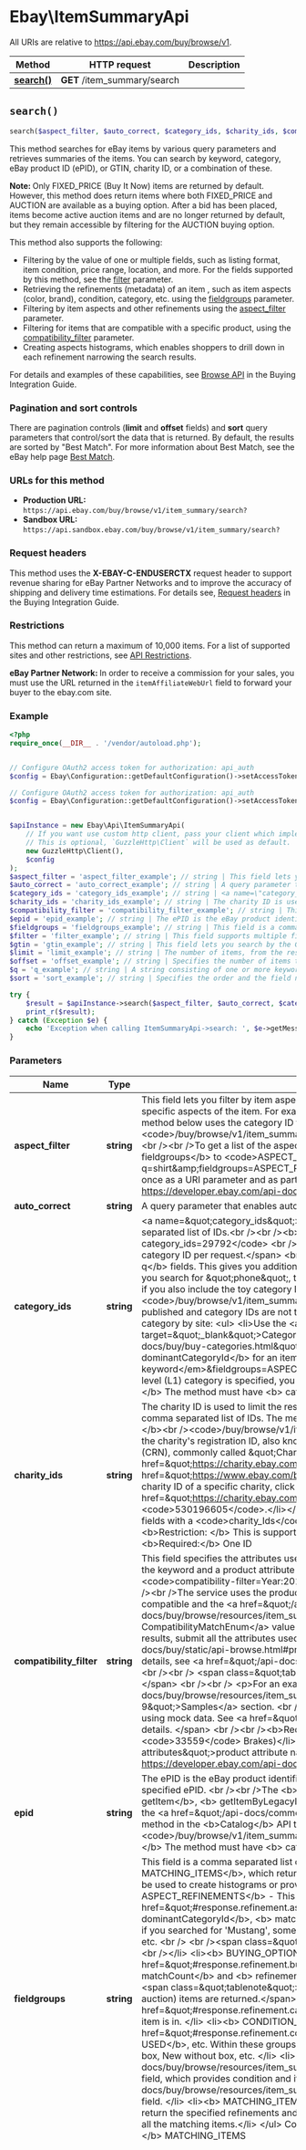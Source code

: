 # Ebay\ItemSummaryApi

All URIs are relative to https://api.ebay.com/buy/browse/v1.

Method | HTTP request | Description
------------- | ------------- | -------------
[**search()**](ItemSummaryApi.md#search) | **GET** /item_summary/search | 


## `search()`

```php
search($aspect_filter, $auto_correct, $category_ids, $charity_ids, $compatibility_filter, $epid, $fieldgroups, $filter, $gtin, $limit, $offset, $q, $sort): \Ebay\Model\Buy\Browse\SearchPagedCollection
```



<p>This method searches for eBay items by various query parameters and retrieves summaries of the items. You can search by keyword, category, eBay product ID (ePID), or GTIN, charity ID, or a combination of these. </p><p><span class=\"tablenote\"><b> Note: </b>Only FIXED_PRICE (Buy It Now) items are returned by default. However, this method does return items where both FIXED_PRICE and AUCTION are available as a buying option. After a bid has been placed, items become active auction items and are no longer returned by default, but they remain accessible by filtering for the AUCTION buying option.</span></p><p>This method also supports the following:  <ul> <li>Filtering by the value of one or multiple fields, such as listing format, item condition, price range, location, and more.  For the fields supported by this method, see the <a href=\"#uri.filter\">filter</a> parameter.</li> <li>Retrieving the refinements (metadata) of an item , such as item aspects (color, brand), condition, category, etc. using the <a href=\"#uri.fieldgroups\">fieldgroups</a> parameter. </li>  <li>Filtering by item aspects and other refinements using the <a href=\"#uri.aspect_filter\">aspect_filter</a> parameter. </li> <li>Filtering for items that are compatible with a specific product, using the <a href=\"#uri.compatibility_filter\">compatibility_filter</a> parameter. </li><li>Creating aspects histograms, which enables shoppers to drill down in each refinement narrowing the search results.  </li>  </ul></p>  <p>For details and examples of these capabilities, see <a href=\"/api-docs/buy/static/api-browse.html\">Browse API</a> in the Buying Integration Guide.</p>     <h3><b> Pagination and sort controls</b></h3>  <p>There are pagination controls (<b>limit</b> and <b>offset</b> fields) and <b> sort</b> query parameters that control/sort the data that is returned. By default, the results are sorted by &quot;Best Match&quot;. For more information about  Best Match, see the eBay help page <a href=\"https://pages.ebay.com/help/sell/searchstanding.html\" target=\"_blank\">Best Match</a>.  </p>    <h3><b>URLs for this method</b></h3>           <p><ul>            <li><b> Production URL: </b> <code>https://api.ebay.com/buy/browse/v1/item_summary/search?</code></li>            <li><b> Sandbox URL:  </b><code>https://api.sandbox.ebay.com/buy/browse/v1/item_summary/search?</code></li>           </ul>    </p>             <h3><b> Request headers</b></h3> This method uses the  <b>X-EBAY-C-ENDUSERCTX</b> request header to support revenue sharing for eBay Partner Networks and to improve the accuracy of shipping and delivery time estimations. For details see, <a href=\"/api-docs/buy/static/api-browse.html#Headers\">Request headers</a> in the Buying Integration Guide.      <h3><b>Restrictions </b></h3> <p>This method can return a maximum of 10,000 items. For a list of supported sites and other restrictions, see <a href=\"/api-docs/buy/browse/overview.html#API\">API Restrictions</a>.</p>    <span class=\"tablenote\"><b>eBay Partner Network: </b> In order to receive a commission for your sales, you must use the URL returned in the <code>itemAffiliateWebUrl</code> field to forward your buyer to the ebay.com site. </span>

### Example

```php
<?php
require_once(__DIR__ . '/vendor/autoload.php');


// Configure OAuth2 access token for authorization: api_auth
$config = Ebay\Configuration::getDefaultConfiguration()->setAccessToken('YOUR_ACCESS_TOKEN');

// Configure OAuth2 access token for authorization: api_auth
$config = Ebay\Configuration::getDefaultConfiguration()->setAccessToken('YOUR_ACCESS_TOKEN');


$apiInstance = new Ebay\Api\ItemSummaryApi(
    // If you want use custom http client, pass your client which implements `GuzzleHttp\ClientInterface`.
    // This is optional, `GuzzleHttp\Client` will be used as default.
    new GuzzleHttp\Client(),
    $config
);
$aspect_filter = 'aspect_filter_example'; // string | This field lets you filter by item aspects. The aspect name/value pairs and category, which is required, is used to limit the results to specific aspects of the item. For example, in a clothing category one aspect pair would be Color/Red. <br /><br />For example, the method below uses the category ID for Women's Clothing. This will return only items for a woman's red shirt.<br /><br /><code>/buy/browse/v1/item_summary/search?q=shirt&category_ids=15724&aspect_filter=categoryId:15724,Color:{Red}</code> <br /><br />To get a list of the aspects pairs and the category, which is returned in the <b> dominantCategoryId</b> field, set <b> fieldgroups</b> to <code>ASPECT_REFINEMENTS</code>.   <br /><br /> <code>/buy/browse/v1/item_summary/search?q=shirt&amp;fieldgroups=ASPECT_REFINEMENTS</code> <br /><br /><b>Required: </b> The category ID is required <i>twice</i>; once as a URI parameter and as part of the <b> aspect_filter</b>. For implementation help, refer to eBay API documentation at https://developer.ebay.com/api-docs/buy/browse/types/gct:AspectFilter
$auto_correct = 'auto_correct_example'; // string | A query parameter that enables auto correction.<br /><br /><b>Valid Values:</b> <code>KEYWORD</code>
$category_ids = 'category_ids_example'; // string | <a name=\"category_ids\"></a>The category ID is used to limit the results. This field can have one category ID or a comma separated list of IDs.<br /><br /><b> For example: </b><br/><code>/buy/browse/v1/item_summary/search?category_ids=29792</code> <br /><br /><span class=\"tablenote\"><b> Note: </b>Currently, you can pass in only one category ID per request.</span> <br /> <br />You can also use any combination of the <b> category_Ids</b>, <b> epid</b>, and <b> q</b> fields. This gives you additional control over the result set. <br /><br />For example, let's say you are looking of a toy phone. If you search for \"phone\", the result set will be mobile phones because this is the \"Best Match\" for this search. But if you also include the toy category ID, the results will be what you wanted. <br /><br /><b> For example: </b><br /><code>/buy/browse/v1/item_summary/search?q=phone&category_ids=220</code><br /> <br />The list of eBay category IDs is not published and category IDs are not the same across all the eBay marketplaces. You can use the following techniques to find a category by site: <ul> <li>Use the <a href=\"https://pages.ebay.com/sellerinformation/news/categorychanges.html\" target=\"_blank\">Category Changes page</a>.</li> <li>Use the Taxonomy API. For details see <a href=\"/api-docs/buy/buy-categories.html\">Get Categories for Buy APIs</a>. </li>  <li>Submit the following method to get the <b> dominantCategoryId</b> for an item. <br /><br /><code>/buy/browse/v1/item_summary/search?q=<em> keyword</em>&fieldgroups=ASPECT_REFINEMENTS  </code></li></ul>  <span class=\"tablenote\"> <b> Note:</b> If a top-level (L1) category is specified, you <b> must</b> also include the <b> q</b> query parameter.</span> <br /><br /><b> Required: </b> The method must have <b> category_ids</b>, <b> epid</b>, <b> gtin</b>, or <b> q</b>  (or any combination of these)
$charity_ids = 'charity_ids_example'; // string | The charity ID is used to limit the results to only items associated with the specified charity. This field can have one charity ID or a comma separated list of IDs. The method will return all the items associated with the specified charities.<br /><br /> <b>For example:</b><br /><code>/buy/browse/v1/item_summary/search?charity_ids=13-1788491,300108469</code><br /><br />The charity ID is the charity's registration ID, also known as the Employer Identification Number (EIN). In GB, it is the Charity Registration Number (CRN), commonly called \"Charity Number\".   <ul><li>To find the charities eBay supports, you can search for a charity at <a href=\"https://charity.ebay.com/search\" target=\"_blank\">Charity Search </a> or go to <a href=\"https://www.ebay.com/b/Charity/bn_7114598164\" target=\"_blank\">Charity Shop</a>.</li>   <li>To find the charity ID of a specific charity, click on a charity and use the EIN number. For example, the charity ID for  <a href=\"https://charity.ebay.com/charity/American-Red-Cross/3843\" target=\"_blank\">American Red Cross</a>, is <code>530196605</code>.</li></ul> You  can also use any combination of the <code>category_Ids</code> and <code>q</code> fields with a <code>charity_Ids</code> to filter the result set. This gives you additional control over the result set. <br /><br /><b>Restriction: </b> This is supported only on the US and GB marketplaces.<br /><br /><b>Maximum: </b> 20 IDs <br /><br /><b>Required:</b> One ID
$compatibility_filter = 'compatibility_filter_example'; // string | This field specifies the attributes used to define a specific product. The service searches for items matching the keyword or matching the keyword and a product attribute value in the title of the item.  <br /><br />For example, if the keyword is <code>brakes</code> and <code>compatibility-filter=Year:2018;Make:Honda</code>, the items returned are items with brakes, 2018, or Honda in the title.  <br /><br />The service uses the product attributes to determine if the item is compatible.    The service returns the attributes that are compatible and the <a href=\"/api-docs/buy/browse/resources/item_summary/methods/search#response.itemSummaries.compatibilityMatch\"> CompatibilityMatchEnum</a> value that indicates how well the item matches the attributes.  <br /><br />For the best compatibility results, submit all the attributes used to define the product. <br /><br /><b>Best Practice: </b> Submit all the <a href=\"/api-docs/buy/static/api-browse.html#product-attributes\">product attributes</a> for the specific product.   <br /><br />For more details, see <a href=\"/api-docs/buy/static/api-browse.html#Check\">Check compatibility</a> in the Buy Integration Guide.  <br /><br /> <span class=\"tablenote\"><b>Note: </b> The only products supported are cars, trucks, and motorcycles. </span>  <br /><br /> <p>For an example, see the <a href=\"/api-docs/buy/browse/resources/item_summary/methods/search#w4-w1-w5-ReturnItemsthatareCompatiblewiththeKeywordandVehicle-9\">Samples</a> section. <br /><br /> <span class=\"tablenote\"><b>Note: </b> Testing in Sandbox is only supported using mock data. See <a href=\"/api-docs/buy/static/api-browse.html#sbox-test\">Testing search in the Sandbox</a> for details. </span>   <br /><br /><b>Required: </b><ul> <li><b> q</b> (keyword)</li>  <li> one fitment supported category ID (such as <code>33559</code> Brakes)</li>  <li> a least one <a href=\"/api-docs/buy/static/api-browse.html#product-attributes\">product attribute name/value pair</a></li></ul> For implementation help, refer to eBay API documentation at https://developer.ebay.com/api-docs/buy/browse/types/gct:CompatibilityFilter
$epid = 'epid_example'; // string | The ePID is the eBay product identifier of a product from the eBay product catalog. This field limits the results to only items in the specified ePID. <br /><br />The <b> Marketing</b> API <b>getMerchandisedProducts</b> method and the <b>Browse</b> API <b> getItem</b>, <b> getItemByLegacyId</b>, and <b> getItemsByItemGroup</b> calls return the ePID of the product.  You can also use the <a href=\"/api-docs/commerce/catalog/resources/product_summary/methods/search\">product_summary/search</a> method in the <b>Catalog</b> API to search for the ePID of the product. <br /><br /><b> For example: </b><br/><code>/buy/browse/v1/item_summary/search?epid=15032</code> <br /><br /><b> Maximum: </b> 1    <br /><br /><b> Required: </b> The method must have  <b> category_ids</b>, <b> epid</b>,  <b> gtin</b>,  or <b> q</b>  (or any combination of these)
$fieldgroups = 'fieldgroups_example'; // string | This field is a comma separated list of values that lets you control what is returned in the response. The default is <b> MATCHING_ITEMS</b>, which returns the items that match the keyword or category specified. The other values return data that can be used to create histograms or provide additional information.  <br /><br /><b> Valid Values: </b> <ul>    <li><b> ASPECT_REFINEMENTS</b> - This returns the <a href=\"#response.refinement.aspectDistributions\">aspectDistributions</a> container, which has the <b> dominantCategoryId</b>, <b> matchCount</b>, and <b> refinementHref</b> for the various aspects of the items found. For example, if you searched for 'Mustang', some of the aspect would be <b> Model Year</b>,  <b> Exterior Color</b>, <b> Vehicle Mileage</b>, etc. <br /> <br /><span class=\"tablenote\"> <b>Note: </b> ASPECT_REFINEMENTS are category specific.</span> <br /><br /></li>   <li><b> BUYING_OPTION_REFINEMENTS</b> - This returns the <a href=\"#response.refinement.buyingOptionDistributions\">buyingOptionDistributions</a>  container, which has the <b> matchCount</b> and <b> refinementHref</b> for <b> AUCTION</b> and <b> FIXED_PRICE</b> (Buy It Now) items. <br /><br /><span class=\"tablenote\"> <b>Note: </b>Classified items are not supported and only \"Buy It Now\" (non-auction) items are returned.</span> <br /><br /> </li>   <li><b> CATEGORY_REFINEMENTS</b> - This returns the <a href=\"#response.refinement.categoryDistributions\">categoryDistributions</a> container, which has the categories that the item is in.   </li>   <li><b> CONDITION_REFINEMENTS</b> - This returns the <a href=\"#response.refinement.conditionDistributions\">conditionDistributions</a>  container, such as <b> NEW</b>, <b> USED</b>, etc. Within these groups are multiple states of the condition. For example, <b> New </b> can be New without tag, New in box, New without box, etc. </li>   <li><b> EXTENDED</b> - This returns the <a href=\"/api-docs/buy/browse/resources/item_summary/methods/search#response.itemSummaries.shortDescription\">shortDescription</a> field, which provides condition and item aspect information and the <a href=\"/api-docs/buy/browse/resources/item_summary/methods/search#response.itemSummaries.itemLocation.city\">itemLocation.city</a> field.   </li>  <li><b> MATCHING_ITEMS</b> - This is meant to be used with one or more of the refinement values above. You use this to return the specified refinements and all the matching items. </li> <li><b> FULL </b> - This returns all the refinement containers and all the matching items.</li>   </ul> Code so that your app gracefully handles any future changes to this list.  <br /><br /><b>Default: </b> MATCHING_ITEMS
$filter = 'filter_example'; // string | This field supports multiple field filters that can be used to limit/customize the result set. <br /><br /><b> For example: </b><br /><code>/buy/browse/v1/item_summary/search?q=shirt&filter=price:[10..50]</code><br /><br />You can also combine filters. <br /><code>/buy/browse/v1/item_summary/search?q=shirt&filter=price:[10..50],sellers:{rpseller|bigSal} </code>   <br /><br />The following are the supported filters. For details and examples for all the filters, see <a href=\"/api-docs/buy/static/ref-buy-browse-filters.html\">Buy API Field Filters</a>. <div style=\"overflow-x:auto;\"> <table>  <tr>  <td>  <ul>  <li><a href=\"/api-docs/buy/static/ref-buy-browse-filters.html#bidCount\">bidCount</a> </li>  <li><a href=\"/api-docs/buy/static/ref-buy-browse-filters.html#buyingOptions\">buyingOptions</a> </li>  <li><a href=\"/api-docs/buy/static/ref-buy-browse-filters.html#charityOnly\">charityOnly</a> </li>  <li><a href=\"/api-docs/buy/static/ref-buy-browse-filters.html#conditionIds\">conditionIds</a> </li>    <li><a href=\"/api-docs/buy/static/ref-buy-browse-filters.html#conditions\">conditions</a> </li>    <li><a href=\"/api-docs/buy/static/ref-buy-browse-filters.html#deliveryCountry\">deliveryCountry</a> </li>    <li><a href=\"/api-docs/buy/static/ref-buy-browse-filters.html#deliveryOptions\">deliveryOptions</a> </li>    <li><a href=\"/api-docs/buy/static/ref-buy-browse-filters.html#deliveryPostalCode\">deliveryPostalCode</a> </li>   <li><a href=\"/api-docs/buy/static/ref-buy-browse-filters.html#excludeCategoryIds\">excludeCategoryIds</a> </li>   <li><a href=\"/api-docs/buy/static/ref-buy-browse-filters.html#excludeSellers\">excludeSellers</a> </li>  </ul></td> <td>  <ul> <li><a href=\"/api-docs/buy/static/ref-buy-browse-filters.html#guaranteedDeliveryInDays\">guaranteedDeliveryInDays</a> </li>     <li><a href=\"/api-docs/buy/static/ref-buy-browse-filters.html#itemEndDate\">itemEndDate</a> </li>    <li><a href=\"/api-docs/buy/static/ref-buy-browse-filters.html#itemLocationCountry\">itemLocationCountry</a> </li>    <li><a href=\"/api-docs/buy/static/ref-buy-browse-filters.html#itemStartDate\">itemStartDate</a> </li>  <li><a href=\"/api-docs/buy/static/ref-buy-browse-filters.html#maxDeliveryCost\">maxDeliveryCost</a></li>  <li><a href=\"/api-docs/buy/static/ref-buy-browse-filters.html#paymentMethods\">paymentMethods</a> </li>    <li><a href=\"/api-docs/buy/static/ref-buy-browse-filters.html#pickupCountry\">pickupCountry</a> </li>    <li><a href=\"/api-docs/buy/static/ref-buy-browse-filters.html#pickupPostalCode\">pickupPostalCode</a> </li>   <li><a href=\"/api-docs/buy/static/ref-buy-browse-filters.html#pickupRadius\">pickupRadius</a> </li>  <li><a href=\"/api-docs/buy/static/ref-buy-browse-filters.html#pickupRadiusUnit\">pickupRadiusUnit</a> </li>  </ul></td> <td>  <ul>  <li><a href=\"/api-docs/buy/static/ref-buy-browse-filters.html#price\">price</a> </li>    <li><a href=\"/api-docs/buy/static/ref-buy-browse-filters.html#priceCurrency\">priceCurrency</a> </li>  <li><a href=\"/api-docs/buy/static/ref-buy-browse-filters.html#priorityListing\">priorityListing</a> </li>  <li><a href=\"/api-docs/buy/static/ref-buy-browse-filters.html#qualifiedPrograms\">qualifiedPrograms</a> </li>          <li><a href=\"/api-docs/buy/static/ref-buy-browse-filters.html#returnsAccepted\">returnsAccepted</a> </li>    <li><a href=\"/api-docs/buy/static/ref-buy-browse-filters.html#searchInDescription\">searchInDescription</a> </li>    <li><a href=\"/api-docs/buy/static/ref-buy-browse-filters.html#sellerAccountTypes\">sellerAccountTypes</a> </li>    <li><a href=\"/api-docs/buy/static/ref-buy-browse-filters.html#sellers\">sellers</a> </li>  </ul></td>  </tr>  </table>  </div> For implementation help, refer to eBay API documentation at https://developer.ebay.com/api-docs/buy/browse/types/cos:FilterField
$gtin = 'gtin_example'; // string | This field lets you search by the Global Trade Item Number of the item as defined by <a href=\"https://www.gtin.info\" target=\"_blank\">https://www.gtin.info</a>. You can search only by UPC (Universal Product Code). If you have other formats of GTIN, you need to search by keyword.  <br /><br /><b> For example: </b><br/><code> /buy/browse/v1/item_summary/search?gtin=099482432621</code> <br /><br /> <b> Maximum: </b> 1     <br /><br /><b> Required: </b> The method must have <b> category_ids</b>, <b> epid</b>, <b> gtin</b>, or <b> q</b> (or any combination of these)
$limit = 'limit_example'; // string | The number of items, from the result set, returned in a single page.  <br /><br /><b> Default:</b> 50    <br /><br /><b> Maximum number of items per page (limit): </b>200     <br /><br /> <b> Maximum number of items in a result set: </b> 10,000
$offset = 'offset_example'; // string | Specifies the number of items to skip in the result set. This is used with the <b> limit</b> field to control the pagination of the output.  <br /><br />If <b> offset</b> is 0 and <b> limit</b> is 10, the method will retrieve items 1-10 from the list of items returned, if <b> offset</b> is 10 and <b> limit</b> is 10, the method will retrieve items 11 thru 20 from the list of items returned.  <br /><br /><b> Valid Values</b>: 0-10,000 (inclusive)   <br /> <br /> <b> Default:</b> 0    <br /> <br /> <b> Maximum number of items returned: </b> 10,000
$q = 'q_example'; // string | A string consisting of one or more keywords that are used to search for items on eBay. The keywords are handled as follows:<ul><li>If the keywords are separated by a space, it is treated as an AND. In the following example, the query returns items that have iphone <b>AND</b> ipad.<br /><br /><code>/buy/browse/v1/item_summary/search?q=iphone ipad</code><br/><br /></li><li>If the keywords are input using parentheses and separated by a comma, or if they are URL-encoded, it is treated as an OR. In the following examples, the query returns items that have iphone <b>OR</b> ipad.<br /><br /><code>/buy/browse/v1/item_summary/search?q=(iphone, ipad)</code><br /><br /><code>/buy/browse/v1/item_summary/search?q=%28iphone%2c%20ipad%29</code><br /><br /></li></ul><b>Restriction:</b> The <code>*</code> wildcard character is <b>not</b> allowed in this field.<br /><br /><b>Required:</b> The method must have <b>category_ids</b>, <b>epid</b>, <b>gtin</b>, or <b>q</b> (or any combination of these).
$sort = 'sort_example'; // string | Specifies the order and the field name to use to sort the items. <br /><br />You can sort items by price (in ascending or descending order) or by distance (only applicable if the <a href=\"/api-docs/buy/static/ref-buy-browse-filters.html#pickupCountry\">\"pickup\" filters</a> are used, and only ascending order is supported). You can also sort items by listing date, with the most recently listed (newest) items appearing first.<br /><br /><span class=\"tablenote\"><b>Note: </b> To sort in descending order, insert a hyphen (<code>-</code>) before the field name. If no <b>sort</b> parameter is submitted, the result set is sorted by &quot;<a href=\"https://pages.ebay.com/help/sell/searchstanding.html\" target=\"_blank\">Best Match</a>&quot;.</span><br /><br />The following are examples of using the <b> sort</b> query parameter.<br /><br /><table><tr><th>Sort</th><th>Result</th>  </tr> <tr> <td><code>sort=price</code></td>  <td> Sorts by <b> price</b> in ascending order (lowest price first)</td> </tr>   <tr>  <td><code>sort=-price</code></td>  <td> Sorts by <b> price</b> in descending order (highest price first)</td> </tr>   <tr>  <td><code>sort=distance</code></td>  <td> Sorts by <b> distance</b> in ascending order (shortest distance first)</td> </tr> <tr> <td><code>sort=newlyListed</code></td>  <td>Sorts by <b>listing date</b> (most recently listed/newest items first)</td> </tr> <tr> <td><code>sort=endingSoonest</code></td>  <td>Sorts by <b>date/time</b> the listing ends (listings nearest to end date/time first)</td> </tr> </table>  <br /><b> Default: </b> Ascending For implementation help, refer to eBay API documentation at https://developer.ebay.com/api-docs/buy/browse/types/cos:SortField

try {
    $result = $apiInstance->search($aspect_filter, $auto_correct, $category_ids, $charity_ids, $compatibility_filter, $epid, $fieldgroups, $filter, $gtin, $limit, $offset, $q, $sort);
    print_r($result);
} catch (Exception $e) {
    echo 'Exception when calling ItemSummaryApi->search: ', $e->getMessage(), PHP_EOL;
}
```

### Parameters

Name | Type | Description  | Notes
------------- | ------------- | ------------- | -------------
 **aspect_filter** | **string**| This field lets you filter by item aspects. The aspect name/value pairs and category, which is required, is used to limit the results to specific aspects of the item. For example, in a clothing category one aspect pair would be Color/Red. &lt;br /&gt;&lt;br /&gt;For example, the method below uses the category ID for Women&#39;s Clothing. This will return only items for a woman&#39;s red shirt.&lt;br /&gt;&lt;br /&gt;&lt;code&gt;/buy/browse/v1/item_summary/search?q&#x3D;shirt&amp;category_ids&#x3D;15724&amp;aspect_filter&#x3D;categoryId:15724,Color:{Red}&lt;/code&gt; &lt;br /&gt;&lt;br /&gt;To get a list of the aspects pairs and the category, which is returned in the &lt;b&gt; dominantCategoryId&lt;/b&gt; field, set &lt;b&gt; fieldgroups&lt;/b&gt; to &lt;code&gt;ASPECT_REFINEMENTS&lt;/code&gt;.   &lt;br /&gt;&lt;br /&gt; &lt;code&gt;/buy/browse/v1/item_summary/search?q&#x3D;shirt&amp;amp;fieldgroups&#x3D;ASPECT_REFINEMENTS&lt;/code&gt; &lt;br /&gt;&lt;br /&gt;&lt;b&gt;Required: &lt;/b&gt; The category ID is required &lt;i&gt;twice&lt;/i&gt;; once as a URI parameter and as part of the &lt;b&gt; aspect_filter&lt;/b&gt;. For implementation help, refer to eBay API documentation at https://developer.ebay.com/api-docs/buy/browse/types/gct:AspectFilter | [optional]
 **auto_correct** | **string**| A query parameter that enables auto correction.&lt;br /&gt;&lt;br /&gt;&lt;b&gt;Valid Values:&lt;/b&gt; &lt;code&gt;KEYWORD&lt;/code&gt; | [optional]
 **category_ids** | **string**| &lt;a name&#x3D;\&quot;category_ids\&quot;&gt;&lt;/a&gt;The category ID is used to limit the results. This field can have one category ID or a comma separated list of IDs.&lt;br /&gt;&lt;br /&gt;&lt;b&gt; For example: &lt;/b&gt;&lt;br/&gt;&lt;code&gt;/buy/browse/v1/item_summary/search?category_ids&#x3D;29792&lt;/code&gt; &lt;br /&gt;&lt;br /&gt;&lt;span class&#x3D;\&quot;tablenote\&quot;&gt;&lt;b&gt; Note: &lt;/b&gt;Currently, you can pass in only one category ID per request.&lt;/span&gt; &lt;br /&gt; &lt;br /&gt;You can also use any combination of the &lt;b&gt; category_Ids&lt;/b&gt;, &lt;b&gt; epid&lt;/b&gt;, and &lt;b&gt; q&lt;/b&gt; fields. This gives you additional control over the result set. &lt;br /&gt;&lt;br /&gt;For example, let&#39;s say you are looking of a toy phone. If you search for \&quot;phone\&quot;, the result set will be mobile phones because this is the \&quot;Best Match\&quot; for this search. But if you also include the toy category ID, the results will be what you wanted. &lt;br /&gt;&lt;br /&gt;&lt;b&gt; For example: &lt;/b&gt;&lt;br /&gt;&lt;code&gt;/buy/browse/v1/item_summary/search?q&#x3D;phone&amp;category_ids&#x3D;220&lt;/code&gt;&lt;br /&gt; &lt;br /&gt;The list of eBay category IDs is not published and category IDs are not the same across all the eBay marketplaces. You can use the following techniques to find a category by site: &lt;ul&gt; &lt;li&gt;Use the &lt;a href&#x3D;\&quot;https://pages.ebay.com/sellerinformation/news/categorychanges.html\&quot; target&#x3D;\&quot;_blank\&quot;&gt;Category Changes page&lt;/a&gt;.&lt;/li&gt; &lt;li&gt;Use the Taxonomy API. For details see &lt;a href&#x3D;\&quot;/api-docs/buy/buy-categories.html\&quot;&gt;Get Categories for Buy APIs&lt;/a&gt;. &lt;/li&gt;  &lt;li&gt;Submit the following method to get the &lt;b&gt; dominantCategoryId&lt;/b&gt; for an item. &lt;br /&gt;&lt;br /&gt;&lt;code&gt;/buy/browse/v1/item_summary/search?q&#x3D;&lt;em&gt; keyword&lt;/em&gt;&amp;fieldgroups&#x3D;ASPECT_REFINEMENTS  &lt;/code&gt;&lt;/li&gt;&lt;/ul&gt;  &lt;span class&#x3D;\&quot;tablenote\&quot;&gt; &lt;b&gt; Note:&lt;/b&gt; If a top-level (L1) category is specified, you &lt;b&gt; must&lt;/b&gt; also include the &lt;b&gt; q&lt;/b&gt; query parameter.&lt;/span&gt; &lt;br /&gt;&lt;br /&gt;&lt;b&gt; Required: &lt;/b&gt; The method must have &lt;b&gt; category_ids&lt;/b&gt;, &lt;b&gt; epid&lt;/b&gt;, &lt;b&gt; gtin&lt;/b&gt;, or &lt;b&gt; q&lt;/b&gt;  (or any combination of these) | [optional]
 **charity_ids** | **string**| The charity ID is used to limit the results to only items associated with the specified charity. This field can have one charity ID or a comma separated list of IDs. The method will return all the items associated with the specified charities.&lt;br /&gt;&lt;br /&gt; &lt;b&gt;For example:&lt;/b&gt;&lt;br /&gt;&lt;code&gt;/buy/browse/v1/item_summary/search?charity_ids&#x3D;13-1788491,300108469&lt;/code&gt;&lt;br /&gt;&lt;br /&gt;The charity ID is the charity&#39;s registration ID, also known as the Employer Identification Number (EIN). In GB, it is the Charity Registration Number (CRN), commonly called \&quot;Charity Number\&quot;.   &lt;ul&gt;&lt;li&gt;To find the charities eBay supports, you can search for a charity at &lt;a href&#x3D;\&quot;https://charity.ebay.com/search\&quot; target&#x3D;\&quot;_blank\&quot;&gt;Charity Search &lt;/a&gt; or go to &lt;a href&#x3D;\&quot;https://www.ebay.com/b/Charity/bn_7114598164\&quot; target&#x3D;\&quot;_blank\&quot;&gt;Charity Shop&lt;/a&gt;.&lt;/li&gt;   &lt;li&gt;To find the charity ID of a specific charity, click on a charity and use the EIN number. For example, the charity ID for  &lt;a href&#x3D;\&quot;https://charity.ebay.com/charity/American-Red-Cross/3843\&quot; target&#x3D;\&quot;_blank\&quot;&gt;American Red Cross&lt;/a&gt;, is &lt;code&gt;530196605&lt;/code&gt;.&lt;/li&gt;&lt;/ul&gt; You  can also use any combination of the &lt;code&gt;category_Ids&lt;/code&gt; and &lt;code&gt;q&lt;/code&gt; fields with a &lt;code&gt;charity_Ids&lt;/code&gt; to filter the result set. This gives you additional control over the result set. &lt;br /&gt;&lt;br /&gt;&lt;b&gt;Restriction: &lt;/b&gt; This is supported only on the US and GB marketplaces.&lt;br /&gt;&lt;br /&gt;&lt;b&gt;Maximum: &lt;/b&gt; 20 IDs &lt;br /&gt;&lt;br /&gt;&lt;b&gt;Required:&lt;/b&gt; One ID | [optional]
 **compatibility_filter** | **string**| This field specifies the attributes used to define a specific product. The service searches for items matching the keyword or matching the keyword and a product attribute value in the title of the item.  &lt;br /&gt;&lt;br /&gt;For example, if the keyword is &lt;code&gt;brakes&lt;/code&gt; and &lt;code&gt;compatibility-filter&#x3D;Year:2018;Make:Honda&lt;/code&gt;, the items returned are items with brakes, 2018, or Honda in the title.  &lt;br /&gt;&lt;br /&gt;The service uses the product attributes to determine if the item is compatible.    The service returns the attributes that are compatible and the &lt;a href&#x3D;\&quot;/api-docs/buy/browse/resources/item_summary/methods/search#response.itemSummaries.compatibilityMatch\&quot;&gt; CompatibilityMatchEnum&lt;/a&gt; value that indicates how well the item matches the attributes.  &lt;br /&gt;&lt;br /&gt;For the best compatibility results, submit all the attributes used to define the product. &lt;br /&gt;&lt;br /&gt;&lt;b&gt;Best Practice: &lt;/b&gt; Submit all the &lt;a href&#x3D;\&quot;/api-docs/buy/static/api-browse.html#product-attributes\&quot;&gt;product attributes&lt;/a&gt; for the specific product.   &lt;br /&gt;&lt;br /&gt;For more details, see &lt;a href&#x3D;\&quot;/api-docs/buy/static/api-browse.html#Check\&quot;&gt;Check compatibility&lt;/a&gt; in the Buy Integration Guide.  &lt;br /&gt;&lt;br /&gt; &lt;span class&#x3D;\&quot;tablenote\&quot;&gt;&lt;b&gt;Note: &lt;/b&gt; The only products supported are cars, trucks, and motorcycles. &lt;/span&gt;  &lt;br /&gt;&lt;br /&gt; &lt;p&gt;For an example, see the &lt;a href&#x3D;\&quot;/api-docs/buy/browse/resources/item_summary/methods/search#w4-w1-w5-ReturnItemsthatareCompatiblewiththeKeywordandVehicle-9\&quot;&gt;Samples&lt;/a&gt; section. &lt;br /&gt;&lt;br /&gt; &lt;span class&#x3D;\&quot;tablenote\&quot;&gt;&lt;b&gt;Note: &lt;/b&gt; Testing in Sandbox is only supported using mock data. See &lt;a href&#x3D;\&quot;/api-docs/buy/static/api-browse.html#sbox-test\&quot;&gt;Testing search in the Sandbox&lt;/a&gt; for details. &lt;/span&gt;   &lt;br /&gt;&lt;br /&gt;&lt;b&gt;Required: &lt;/b&gt;&lt;ul&gt; &lt;li&gt;&lt;b&gt; q&lt;/b&gt; (keyword)&lt;/li&gt;  &lt;li&gt; one fitment supported category ID (such as &lt;code&gt;33559&lt;/code&gt; Brakes)&lt;/li&gt;  &lt;li&gt; a least one &lt;a href&#x3D;\&quot;/api-docs/buy/static/api-browse.html#product-attributes\&quot;&gt;product attribute name/value pair&lt;/a&gt;&lt;/li&gt;&lt;/ul&gt; For implementation help, refer to eBay API documentation at https://developer.ebay.com/api-docs/buy/browse/types/gct:CompatibilityFilter | [optional]
 **epid** | **string**| The ePID is the eBay product identifier of a product from the eBay product catalog. This field limits the results to only items in the specified ePID. &lt;br /&gt;&lt;br /&gt;The &lt;b&gt; Marketing&lt;/b&gt; API &lt;b&gt;getMerchandisedProducts&lt;/b&gt; method and the &lt;b&gt;Browse&lt;/b&gt; API &lt;b&gt; getItem&lt;/b&gt;, &lt;b&gt; getItemByLegacyId&lt;/b&gt;, and &lt;b&gt; getItemsByItemGroup&lt;/b&gt; calls return the ePID of the product.  You can also use the &lt;a href&#x3D;\&quot;/api-docs/commerce/catalog/resources/product_summary/methods/search\&quot;&gt;product_summary/search&lt;/a&gt; method in the &lt;b&gt;Catalog&lt;/b&gt; API to search for the ePID of the product. &lt;br /&gt;&lt;br /&gt;&lt;b&gt; For example: &lt;/b&gt;&lt;br/&gt;&lt;code&gt;/buy/browse/v1/item_summary/search?epid&#x3D;15032&lt;/code&gt; &lt;br /&gt;&lt;br /&gt;&lt;b&gt; Maximum: &lt;/b&gt; 1    &lt;br /&gt;&lt;br /&gt;&lt;b&gt; Required: &lt;/b&gt; The method must have  &lt;b&gt; category_ids&lt;/b&gt;, &lt;b&gt; epid&lt;/b&gt;,  &lt;b&gt; gtin&lt;/b&gt;,  or &lt;b&gt; q&lt;/b&gt;  (or any combination of these) | [optional]
 **fieldgroups** | **string**| This field is a comma separated list of values that lets you control what is returned in the response. The default is &lt;b&gt; MATCHING_ITEMS&lt;/b&gt;, which returns the items that match the keyword or category specified. The other values return data that can be used to create histograms or provide additional information.  &lt;br /&gt;&lt;br /&gt;&lt;b&gt; Valid Values: &lt;/b&gt; &lt;ul&gt;    &lt;li&gt;&lt;b&gt; ASPECT_REFINEMENTS&lt;/b&gt; - This returns the &lt;a href&#x3D;\&quot;#response.refinement.aspectDistributions\&quot;&gt;aspectDistributions&lt;/a&gt; container, which has the &lt;b&gt; dominantCategoryId&lt;/b&gt;, &lt;b&gt; matchCount&lt;/b&gt;, and &lt;b&gt; refinementHref&lt;/b&gt; for the various aspects of the items found. For example, if you searched for &#39;Mustang&#39;, some of the aspect would be &lt;b&gt; Model Year&lt;/b&gt;,  &lt;b&gt; Exterior Color&lt;/b&gt;, &lt;b&gt; Vehicle Mileage&lt;/b&gt;, etc. &lt;br /&gt; &lt;br /&gt;&lt;span class&#x3D;\&quot;tablenote\&quot;&gt; &lt;b&gt;Note: &lt;/b&gt; ASPECT_REFINEMENTS are category specific.&lt;/span&gt; &lt;br /&gt;&lt;br /&gt;&lt;/li&gt;   &lt;li&gt;&lt;b&gt; BUYING_OPTION_REFINEMENTS&lt;/b&gt; - This returns the &lt;a href&#x3D;\&quot;#response.refinement.buyingOptionDistributions\&quot;&gt;buyingOptionDistributions&lt;/a&gt;  container, which has the &lt;b&gt; matchCount&lt;/b&gt; and &lt;b&gt; refinementHref&lt;/b&gt; for &lt;b&gt; AUCTION&lt;/b&gt; and &lt;b&gt; FIXED_PRICE&lt;/b&gt; (Buy It Now) items. &lt;br /&gt;&lt;br /&gt;&lt;span class&#x3D;\&quot;tablenote\&quot;&gt; &lt;b&gt;Note: &lt;/b&gt;Classified items are not supported and only \&quot;Buy It Now\&quot; (non-auction) items are returned.&lt;/span&gt; &lt;br /&gt;&lt;br /&gt; &lt;/li&gt;   &lt;li&gt;&lt;b&gt; CATEGORY_REFINEMENTS&lt;/b&gt; - This returns the &lt;a href&#x3D;\&quot;#response.refinement.categoryDistributions\&quot;&gt;categoryDistributions&lt;/a&gt; container, which has the categories that the item is in.   &lt;/li&gt;   &lt;li&gt;&lt;b&gt; CONDITION_REFINEMENTS&lt;/b&gt; - This returns the &lt;a href&#x3D;\&quot;#response.refinement.conditionDistributions\&quot;&gt;conditionDistributions&lt;/a&gt;  container, such as &lt;b&gt; NEW&lt;/b&gt;, &lt;b&gt; USED&lt;/b&gt;, etc. Within these groups are multiple states of the condition. For example, &lt;b&gt; New &lt;/b&gt; can be New without tag, New in box, New without box, etc. &lt;/li&gt;   &lt;li&gt;&lt;b&gt; EXTENDED&lt;/b&gt; - This returns the &lt;a href&#x3D;\&quot;/api-docs/buy/browse/resources/item_summary/methods/search#response.itemSummaries.shortDescription\&quot;&gt;shortDescription&lt;/a&gt; field, which provides condition and item aspect information and the &lt;a href&#x3D;\&quot;/api-docs/buy/browse/resources/item_summary/methods/search#response.itemSummaries.itemLocation.city\&quot;&gt;itemLocation.city&lt;/a&gt; field.   &lt;/li&gt;  &lt;li&gt;&lt;b&gt; MATCHING_ITEMS&lt;/b&gt; - This is meant to be used with one or more of the refinement values above. You use this to return the specified refinements and all the matching items. &lt;/li&gt; &lt;li&gt;&lt;b&gt; FULL &lt;/b&gt; - This returns all the refinement containers and all the matching items.&lt;/li&gt;   &lt;/ul&gt; Code so that your app gracefully handles any future changes to this list.  &lt;br /&gt;&lt;br /&gt;&lt;b&gt;Default: &lt;/b&gt; MATCHING_ITEMS | [optional]
 **filter** | **string**| This field supports multiple field filters that can be used to limit/customize the result set. &lt;br /&gt;&lt;br /&gt;&lt;b&gt; For example: &lt;/b&gt;&lt;br /&gt;&lt;code&gt;/buy/browse/v1/item_summary/search?q&#x3D;shirt&amp;filter&#x3D;price:[10..50]&lt;/code&gt;&lt;br /&gt;&lt;br /&gt;You can also combine filters. &lt;br /&gt;&lt;code&gt;/buy/browse/v1/item_summary/search?q&#x3D;shirt&amp;filter&#x3D;price:[10..50],sellers:{rpseller|bigSal} &lt;/code&gt;   &lt;br /&gt;&lt;br /&gt;The following are the supported filters. For details and examples for all the filters, see &lt;a href&#x3D;\&quot;/api-docs/buy/static/ref-buy-browse-filters.html\&quot;&gt;Buy API Field Filters&lt;/a&gt;. &lt;div style&#x3D;\&quot;overflow-x:auto;\&quot;&gt; &lt;table&gt;  &lt;tr&gt;  &lt;td&gt;  &lt;ul&gt;  &lt;li&gt;&lt;a href&#x3D;\&quot;/api-docs/buy/static/ref-buy-browse-filters.html#bidCount\&quot;&gt;bidCount&lt;/a&gt; &lt;/li&gt;  &lt;li&gt;&lt;a href&#x3D;\&quot;/api-docs/buy/static/ref-buy-browse-filters.html#buyingOptions\&quot;&gt;buyingOptions&lt;/a&gt; &lt;/li&gt;  &lt;li&gt;&lt;a href&#x3D;\&quot;/api-docs/buy/static/ref-buy-browse-filters.html#charityOnly\&quot;&gt;charityOnly&lt;/a&gt; &lt;/li&gt;  &lt;li&gt;&lt;a href&#x3D;\&quot;/api-docs/buy/static/ref-buy-browse-filters.html#conditionIds\&quot;&gt;conditionIds&lt;/a&gt; &lt;/li&gt;    &lt;li&gt;&lt;a href&#x3D;\&quot;/api-docs/buy/static/ref-buy-browse-filters.html#conditions\&quot;&gt;conditions&lt;/a&gt; &lt;/li&gt;    &lt;li&gt;&lt;a href&#x3D;\&quot;/api-docs/buy/static/ref-buy-browse-filters.html#deliveryCountry\&quot;&gt;deliveryCountry&lt;/a&gt; &lt;/li&gt;    &lt;li&gt;&lt;a href&#x3D;\&quot;/api-docs/buy/static/ref-buy-browse-filters.html#deliveryOptions\&quot;&gt;deliveryOptions&lt;/a&gt; &lt;/li&gt;    &lt;li&gt;&lt;a href&#x3D;\&quot;/api-docs/buy/static/ref-buy-browse-filters.html#deliveryPostalCode\&quot;&gt;deliveryPostalCode&lt;/a&gt; &lt;/li&gt;   &lt;li&gt;&lt;a href&#x3D;\&quot;/api-docs/buy/static/ref-buy-browse-filters.html#excludeCategoryIds\&quot;&gt;excludeCategoryIds&lt;/a&gt; &lt;/li&gt;   &lt;li&gt;&lt;a href&#x3D;\&quot;/api-docs/buy/static/ref-buy-browse-filters.html#excludeSellers\&quot;&gt;excludeSellers&lt;/a&gt; &lt;/li&gt;  &lt;/ul&gt;&lt;/td&gt; &lt;td&gt;  &lt;ul&gt; &lt;li&gt;&lt;a href&#x3D;\&quot;/api-docs/buy/static/ref-buy-browse-filters.html#guaranteedDeliveryInDays\&quot;&gt;guaranteedDeliveryInDays&lt;/a&gt; &lt;/li&gt;     &lt;li&gt;&lt;a href&#x3D;\&quot;/api-docs/buy/static/ref-buy-browse-filters.html#itemEndDate\&quot;&gt;itemEndDate&lt;/a&gt; &lt;/li&gt;    &lt;li&gt;&lt;a href&#x3D;\&quot;/api-docs/buy/static/ref-buy-browse-filters.html#itemLocationCountry\&quot;&gt;itemLocationCountry&lt;/a&gt; &lt;/li&gt;    &lt;li&gt;&lt;a href&#x3D;\&quot;/api-docs/buy/static/ref-buy-browse-filters.html#itemStartDate\&quot;&gt;itemStartDate&lt;/a&gt; &lt;/li&gt;  &lt;li&gt;&lt;a href&#x3D;\&quot;/api-docs/buy/static/ref-buy-browse-filters.html#maxDeliveryCost\&quot;&gt;maxDeliveryCost&lt;/a&gt;&lt;/li&gt;  &lt;li&gt;&lt;a href&#x3D;\&quot;/api-docs/buy/static/ref-buy-browse-filters.html#paymentMethods\&quot;&gt;paymentMethods&lt;/a&gt; &lt;/li&gt;    &lt;li&gt;&lt;a href&#x3D;\&quot;/api-docs/buy/static/ref-buy-browse-filters.html#pickupCountry\&quot;&gt;pickupCountry&lt;/a&gt; &lt;/li&gt;    &lt;li&gt;&lt;a href&#x3D;\&quot;/api-docs/buy/static/ref-buy-browse-filters.html#pickupPostalCode\&quot;&gt;pickupPostalCode&lt;/a&gt; &lt;/li&gt;   &lt;li&gt;&lt;a href&#x3D;\&quot;/api-docs/buy/static/ref-buy-browse-filters.html#pickupRadius\&quot;&gt;pickupRadius&lt;/a&gt; &lt;/li&gt;  &lt;li&gt;&lt;a href&#x3D;\&quot;/api-docs/buy/static/ref-buy-browse-filters.html#pickupRadiusUnit\&quot;&gt;pickupRadiusUnit&lt;/a&gt; &lt;/li&gt;  &lt;/ul&gt;&lt;/td&gt; &lt;td&gt;  &lt;ul&gt;  &lt;li&gt;&lt;a href&#x3D;\&quot;/api-docs/buy/static/ref-buy-browse-filters.html#price\&quot;&gt;price&lt;/a&gt; &lt;/li&gt;    &lt;li&gt;&lt;a href&#x3D;\&quot;/api-docs/buy/static/ref-buy-browse-filters.html#priceCurrency\&quot;&gt;priceCurrency&lt;/a&gt; &lt;/li&gt;  &lt;li&gt;&lt;a href&#x3D;\&quot;/api-docs/buy/static/ref-buy-browse-filters.html#priorityListing\&quot;&gt;priorityListing&lt;/a&gt; &lt;/li&gt;  &lt;li&gt;&lt;a href&#x3D;\&quot;/api-docs/buy/static/ref-buy-browse-filters.html#qualifiedPrograms\&quot;&gt;qualifiedPrograms&lt;/a&gt; &lt;/li&gt;          &lt;li&gt;&lt;a href&#x3D;\&quot;/api-docs/buy/static/ref-buy-browse-filters.html#returnsAccepted\&quot;&gt;returnsAccepted&lt;/a&gt; &lt;/li&gt;    &lt;li&gt;&lt;a href&#x3D;\&quot;/api-docs/buy/static/ref-buy-browse-filters.html#searchInDescription\&quot;&gt;searchInDescription&lt;/a&gt; &lt;/li&gt;    &lt;li&gt;&lt;a href&#x3D;\&quot;/api-docs/buy/static/ref-buy-browse-filters.html#sellerAccountTypes\&quot;&gt;sellerAccountTypes&lt;/a&gt; &lt;/li&gt;    &lt;li&gt;&lt;a href&#x3D;\&quot;/api-docs/buy/static/ref-buy-browse-filters.html#sellers\&quot;&gt;sellers&lt;/a&gt; &lt;/li&gt;  &lt;/ul&gt;&lt;/td&gt;  &lt;/tr&gt;  &lt;/table&gt;  &lt;/div&gt; For implementation help, refer to eBay API documentation at https://developer.ebay.com/api-docs/buy/browse/types/cos:FilterField | [optional]
 **gtin** | **string**| This field lets you search by the Global Trade Item Number of the item as defined by &lt;a href&#x3D;\&quot;https://www.gtin.info\&quot; target&#x3D;\&quot;_blank\&quot;&gt;https://www.gtin.info&lt;/a&gt;. You can search only by UPC (Universal Product Code). If you have other formats of GTIN, you need to search by keyword.  &lt;br /&gt;&lt;br /&gt;&lt;b&gt; For example: &lt;/b&gt;&lt;br/&gt;&lt;code&gt; /buy/browse/v1/item_summary/search?gtin&#x3D;099482432621&lt;/code&gt; &lt;br /&gt;&lt;br /&gt; &lt;b&gt; Maximum: &lt;/b&gt; 1     &lt;br /&gt;&lt;br /&gt;&lt;b&gt; Required: &lt;/b&gt; The method must have &lt;b&gt; category_ids&lt;/b&gt;, &lt;b&gt; epid&lt;/b&gt;, &lt;b&gt; gtin&lt;/b&gt;, or &lt;b&gt; q&lt;/b&gt; (or any combination of these) | [optional]
 **limit** | **string**| The number of items, from the result set, returned in a single page.  &lt;br /&gt;&lt;br /&gt;&lt;b&gt; Default:&lt;/b&gt; 50    &lt;br /&gt;&lt;br /&gt;&lt;b&gt; Maximum number of items per page (limit): &lt;/b&gt;200     &lt;br /&gt;&lt;br /&gt; &lt;b&gt; Maximum number of items in a result set: &lt;/b&gt; 10,000 | [optional]
 **offset** | **string**| Specifies the number of items to skip in the result set. This is used with the &lt;b&gt; limit&lt;/b&gt; field to control the pagination of the output.  &lt;br /&gt;&lt;br /&gt;If &lt;b&gt; offset&lt;/b&gt; is 0 and &lt;b&gt; limit&lt;/b&gt; is 10, the method will retrieve items 1-10 from the list of items returned, if &lt;b&gt; offset&lt;/b&gt; is 10 and &lt;b&gt; limit&lt;/b&gt; is 10, the method will retrieve items 11 thru 20 from the list of items returned.  &lt;br /&gt;&lt;br /&gt;&lt;b&gt; Valid Values&lt;/b&gt;: 0-10,000 (inclusive)   &lt;br /&gt; &lt;br /&gt; &lt;b&gt; Default:&lt;/b&gt; 0    &lt;br /&gt; &lt;br /&gt; &lt;b&gt; Maximum number of items returned: &lt;/b&gt; 10,000 | [optional]
 **q** | **string**| A string consisting of one or more keywords that are used to search for items on eBay. The keywords are handled as follows:&lt;ul&gt;&lt;li&gt;If the keywords are separated by a space, it is treated as an AND. In the following example, the query returns items that have iphone &lt;b&gt;AND&lt;/b&gt; ipad.&lt;br /&gt;&lt;br /&gt;&lt;code&gt;/buy/browse/v1/item_summary/search?q&#x3D;iphone ipad&lt;/code&gt;&lt;br/&gt;&lt;br /&gt;&lt;/li&gt;&lt;li&gt;If the keywords are input using parentheses and separated by a comma, or if they are URL-encoded, it is treated as an OR. In the following examples, the query returns items that have iphone &lt;b&gt;OR&lt;/b&gt; ipad.&lt;br /&gt;&lt;br /&gt;&lt;code&gt;/buy/browse/v1/item_summary/search?q&#x3D;(iphone, ipad)&lt;/code&gt;&lt;br /&gt;&lt;br /&gt;&lt;code&gt;/buy/browse/v1/item_summary/search?q&#x3D;%28iphone%2c%20ipad%29&lt;/code&gt;&lt;br /&gt;&lt;br /&gt;&lt;/li&gt;&lt;/ul&gt;&lt;b&gt;Restriction:&lt;/b&gt; The &lt;code&gt;*&lt;/code&gt; wildcard character is &lt;b&gt;not&lt;/b&gt; allowed in this field.&lt;br /&gt;&lt;br /&gt;&lt;b&gt;Required:&lt;/b&gt; The method must have &lt;b&gt;category_ids&lt;/b&gt;, &lt;b&gt;epid&lt;/b&gt;, &lt;b&gt;gtin&lt;/b&gt;, or &lt;b&gt;q&lt;/b&gt; (or any combination of these). | [optional]
 **sort** | **string**| Specifies the order and the field name to use to sort the items. &lt;br /&gt;&lt;br /&gt;You can sort items by price (in ascending or descending order) or by distance (only applicable if the &lt;a href&#x3D;\&quot;/api-docs/buy/static/ref-buy-browse-filters.html#pickupCountry\&quot;&gt;\&quot;pickup\&quot; filters&lt;/a&gt; are used, and only ascending order is supported). You can also sort items by listing date, with the most recently listed (newest) items appearing first.&lt;br /&gt;&lt;br /&gt;&lt;span class&#x3D;\&quot;tablenote\&quot;&gt;&lt;b&gt;Note: &lt;/b&gt; To sort in descending order, insert a hyphen (&lt;code&gt;-&lt;/code&gt;) before the field name. If no &lt;b&gt;sort&lt;/b&gt; parameter is submitted, the result set is sorted by &amp;quot;&lt;a href&#x3D;\&quot;https://pages.ebay.com/help/sell/searchstanding.html\&quot; target&#x3D;\&quot;_blank\&quot;&gt;Best Match&lt;/a&gt;&amp;quot;.&lt;/span&gt;&lt;br /&gt;&lt;br /&gt;The following are examples of using the &lt;b&gt; sort&lt;/b&gt; query parameter.&lt;br /&gt;&lt;br /&gt;&lt;table&gt;&lt;tr&gt;&lt;th&gt;Sort&lt;/th&gt;&lt;th&gt;Result&lt;/th&gt;  &lt;/tr&gt; &lt;tr&gt; &lt;td&gt;&lt;code&gt;sort&#x3D;price&lt;/code&gt;&lt;/td&gt;  &lt;td&gt; Sorts by &lt;b&gt; price&lt;/b&gt; in ascending order (lowest price first)&lt;/td&gt; &lt;/tr&gt;   &lt;tr&gt;  &lt;td&gt;&lt;code&gt;sort&#x3D;-price&lt;/code&gt;&lt;/td&gt;  &lt;td&gt; Sorts by &lt;b&gt; price&lt;/b&gt; in descending order (highest price first)&lt;/td&gt; &lt;/tr&gt;   &lt;tr&gt;  &lt;td&gt;&lt;code&gt;sort&#x3D;distance&lt;/code&gt;&lt;/td&gt;  &lt;td&gt; Sorts by &lt;b&gt; distance&lt;/b&gt; in ascending order (shortest distance first)&lt;/td&gt; &lt;/tr&gt; &lt;tr&gt; &lt;td&gt;&lt;code&gt;sort&#x3D;newlyListed&lt;/code&gt;&lt;/td&gt;  &lt;td&gt;Sorts by &lt;b&gt;listing date&lt;/b&gt; (most recently listed/newest items first)&lt;/td&gt; &lt;/tr&gt; &lt;tr&gt; &lt;td&gt;&lt;code&gt;sort&#x3D;endingSoonest&lt;/code&gt;&lt;/td&gt;  &lt;td&gt;Sorts by &lt;b&gt;date/time&lt;/b&gt; the listing ends (listings nearest to end date/time first)&lt;/td&gt; &lt;/tr&gt; &lt;/table&gt;  &lt;br /&gt;&lt;b&gt; Default: &lt;/b&gt; Ascending For implementation help, refer to eBay API documentation at https://developer.ebay.com/api-docs/buy/browse/types/cos:SortField | [optional]

### Return type

[**\Ebay\Model\Buy\Browse\SearchPagedCollection**](../Model/SearchPagedCollection.md)

### Authorization

[api_auth](../../README.md#api_auth), [api_auth](../../README.md#api_auth)

### HTTP request headers

- **Content-Type**: Not defined
- **Accept**: `application/json`

[[Back to top]](#) [[Back to API list]](../../README.md#endpoints)
[[Back to Model list]](../../README.md#models)
[[Back to README]](../../README.md)
